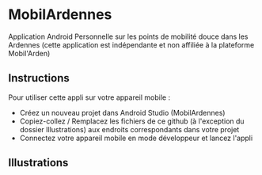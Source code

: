 # MobilArdennes
Application Android Personnelle sur les points de mobilité douce dans les Ardennes
(cette application est indépendante et non affiliée à la plateforme Mobil'Arden)


## Instructions
Pour utiliser cette appli sur votre appareil mobile : 
- Créez un nouveau projet dans Android Studio (MobilArdennes)
- Copiez-collez / Remplacez les fichiers de ce github (à l'exception du dossier Illustrations) aux endroits correspondants dans votre projet
- Connectez votre appareil mobile en mode développeur et lancez l'appli


## Illustrations

